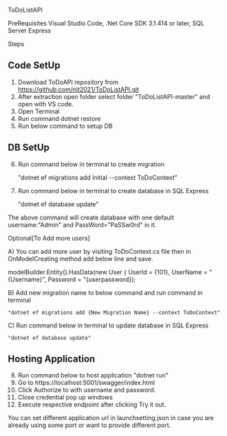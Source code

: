ToDoListAPI

PreRequisites
Visual Studio Code,
.Net Core SDK 3.1.414 or later,
SQL Server Express

Steps

Code SetUp
----------

1. Download ToDoAPI repository from
https://github.com/nit2021/ToDoListAPI.git
2. After extraction open folder select folder "ToDoListAPI-master"  and open with VS code.
3. Open Terminal
4. Run command dotnet restore
5. Run below command to setup DB

DB SetUp
--------

6. Run command below in terminal to create migration

	"dotnet ef migrations add Initial --context ToDoContext"
	
7. Run command below in terminal to create database in SQL Express

	"dotnet ef database update"

The above command will create database with one default username:"Admin" and PassWord="PaSSw0rd" in it.

Optional[To Add more users]

A) You can add more user by visiting ToDoContext.cs file then in OnModelCreating method add below line and save.

modelBuilder.Entity<User>().HasData(new User { UserId = {101}, UserName = "{Username}", Password = "{userpassword});
 
B) Add new migration name to below command and run command in terminal
	
	"dotnet ef migrations add {New Migration Name} --context ToDoContext"
	
C) Run command below in terminal to update database in SQL Express
	
	"dotnet ef database update"

Hosting Application
-------------------
	
8. Run command below to host application
	"dotnet run"
9. Go to https://localhost:5001/swagger/index.html 
10. Click Authorize to with username and password. 
11. Close credential pop up windows
12. Execute respective endpoint after clicking Try it out.

You can set different application url in launchsetting.json in case you are already using some port or want to provide different port.



